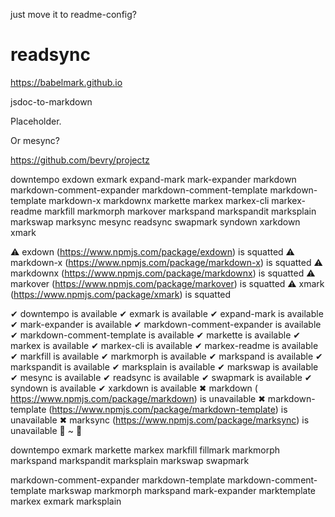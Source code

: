 just move it to readme-config?

# readsync

https://babelmark.github.io

jsdoc-to-markdown

Placeholder.

Or mesync?

https://github.com/bevry/projectz

downtempo exdown exmark expand-mark mark-expander markdown markdown-comment-expander markdown-comment-template markdown-template markdown-x markdownx markette markex markex-cli markex-readme markfill markmorph markover markspand markspandit marksplain markswap marksync mesync readsync swapmark syndown xarkdown xmark

⚠ exdown (​https://www.npmjs.com/package/exdown​) is squatted
⚠ markdown-x (​https://www.npmjs.com/package/markdown-x​) is squatted
⚠ markdownx (​https://www.npmjs.com/package/markdownx​) is squatted
⚠ markover (​https://www.npmjs.com/package/markover​) is squatted
⚠ xmark (​https://www.npmjs.com/package/xmark​) is squatted

✔ downtempo is available
✔ exmark is available
✔ expand-mark is available
✔ mark-expander is available
✔ markdown-comment-expander is available
✔ markdown-comment-template is available
✔ markette is available
✔ markex is available
✔ markex-cli is available
✔ markex-readme is available
✔ markfill is available
✔ markmorph is available
✔ markspand is available
✔ markspandit is available
✔ marksplain is available
✔ markswap is available
✔ mesync is available
✔ readsync is available
✔ swapmark is available
✔ syndown is available
✔ xarkdown is available
✖ markdown (​https://www.npmjs.com/package/markdown​) is unavailable
✖ markdown-template (​https://www.npmjs.com/package/markdown-template​) is unavailable
✖ marksync (​https://www.npmjs.com/package/marksync​) is unavailable
 ~ ❯

downtempo
exmark
markette
markex
markfill
fillmark
markmorph
markspand
markspandit
marksplain
markswap
swapmark

markdown-comment-expander
markdown-template
markdown-comment-template
markswap
markmorph
markspand
mark-expander
marktemplate
markex
exmark
marksplain
